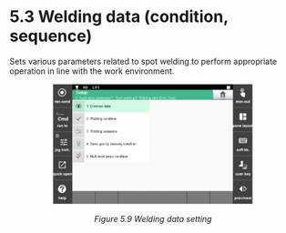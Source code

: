 ﻿# 5.3 Welding data (condition, sequence)

Sets various parameters related to spot welding to perform appropriate operation in line with the work environment.



<p align=center>
<img src="../../_assets/image_59_eng.png" width="70%"></img>
<em><p align="center">Figure 5.9 Welding data setting</p></em>
</p>
